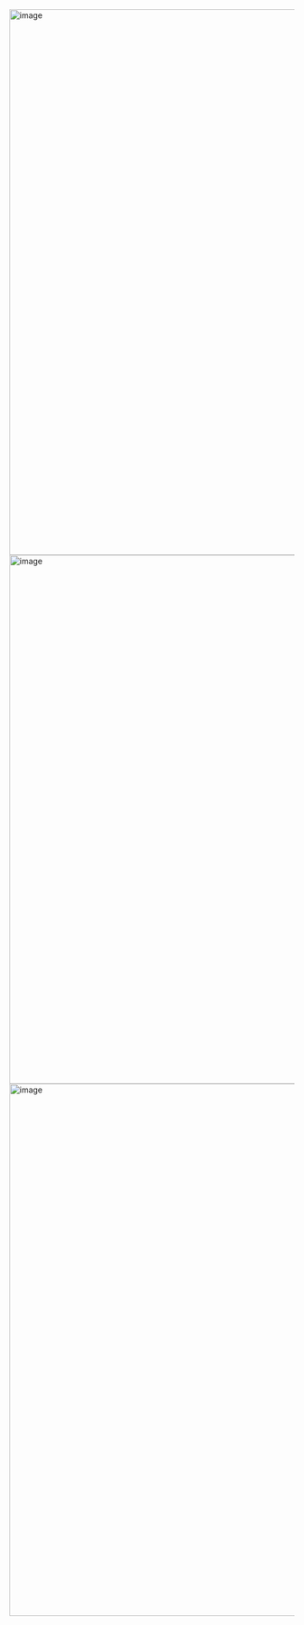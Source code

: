 <img width="1919" height="964" alt="image" src="https://github.com/user-attachments/assets/b24ec2fd-cc8e-4867-ade4-ae3e69581bbe" />

<img width="1919" height="934" alt="image" src="https://github.com/user-attachments/assets/8577a03e-2687-442d-b1a4-c85b156835f1" />

<img width="1919" height="940" alt="image" src="https://github.com/user-attachments/assets/75f96b13-625a-4e44-a7fd-1e632f935767" />


